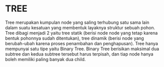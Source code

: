 # TREE

Tree merupakan kumpulan node yang saling terhubung satu sama lain dalam suatu kesatuan yang membentuk layaknya struktur sebuah pohon. Tree dibagi menjadi 2 yaitu tree statik (berisi node node yang tetap karena bentuk pohonnya sudah ditentukan), tree dinamik (berisi node yang berubah-ubah karena proses penambahan dan penghapusan). Tree hanya mempunyai satu tipe yaitu Binary Tree. Binary Tree berisikan maksimal dua subtree dan kedua subtree tersebut harus terpisah, dan tiap node hanya boleh memiliki paling banyak dua child. 
